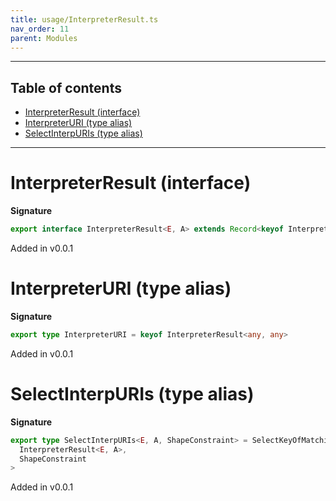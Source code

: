 ```yaml
---
title: usage/InterpreterResult.ts
nav_order: 11
parent: Modules
---
```


---

<h2 class="text-delta">Table of contents</h2>

- [InterpreterResult (interface)](#interpreterresult-interface)
- [InterpreterURI (type alias)](#interpreteruri-type-alias)
- [SelectInterpURIs (type alias)](#selectinterpuris-type-alias)

---

# InterpreterResult (interface)

**Signature**

```ts
export interface InterpreterResult<E, A> extends Record<keyof InterpreterResult<any, any>, { build: (x: A) => A }> {}
```

Added in v0.0.1

# InterpreterURI (type alias)

**Signature**

```ts
export type InterpreterURI = keyof InterpreterResult<any, any>
```

Added in v0.0.1

# SelectInterpURIs (type alias)

**Signature**

```ts
export type SelectInterpURIs<E, A, ShapeConstraint> = SelectKeyOfMatchingValues<
  InterpreterResult<E, A>,
  ShapeConstraint
>
```

Added in v0.0.1
